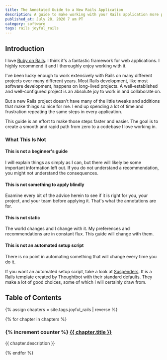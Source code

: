 ```yaml
---
title: The Annotated Guide to a New Rails Application
description: A guide to make working with your Rails application more productive and joyful.
published_at: July 28, 2020 7 am PT
category: software
tags: rails joyful_rails
---
```


## Introduction

I love [Ruby on Rails](https://rubyonrails.org). I think it's a fantastic
framework for web applications. I highly recommend it and I thoroughly enjoy
working with it.

I've been lucky enough to work extensively with Rails on many different projects
over many different years. Most Rails development, like most software
development, happens on long-lived projects. A well-established and
well-configured project is an absolute joy to work in and collaborate on.

But a new Rails project doesn't have many of the little tweaks and additions
that make things so nice for me. I end up spending a lot of time and frustration
repeating the same steps in every application.

This guide is an effort to make those steps faster and easier. The goal is to
create a smooth and rapid path from zero to a codebase I love working in.

### What This Is Not

#### This is not a beginner's guide

I will explain things as simply as I can, but there will likely be some
important information left out. If you do not understand a recommendation, you
might not understand the consequences.

#### This is not something to apply blindly

Examine every bit of the advice herein to see if it is right for you, your
project, and your team before applying it. That's what the annotations are for.

#### This is not static

The world changes and I change with it. My preferences and recommendations are
in constant flux. This guide will change with them.

#### This is not an automated setup script

There is no point in automating something that will change every time you do it.

If you want an automated setup script, take a look at
[Suspenders](https://github.com/thoughtbot/suspenders). It is a Rails template
created by Thoughtbot with their standard defaults. They make a lot of good
choices, some of which I will certainly draw from.

## Table of Contents

{% assign chapters = site.tags.joyful_rails | reverse %}


{% for chapter in chapters %}
### {% increment counter %} <a href="{{ chapter.url }}">{{ chapter.title }}</a>

{{ chapter.description }}

{% endfor %}

<!--
Todo:
- Footer at the bottom
- StimulusJS Hello world
-->

